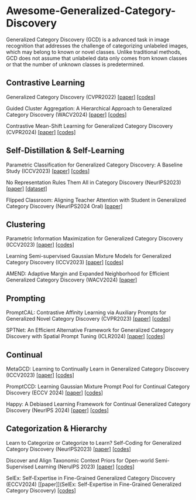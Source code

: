 # Awesome-Generalized-Category-Discovery

Generalized Category Discovery (GCD) is a advanced task in image recognition that addresses the challenge of categorizing unlabeled images, which may belong to known or novel classes. Unlike traditional methods, GCD does not assume that unlabeled data only comes from known classes or that the number of unknown classes is predetermined. 

## Contrastive Learning
Generalized Category Discovery (CVPR2022) [[paper]](https://arxiv.org/abs/2201.02609) [[codes]](https://github.com/sgvaze/generalized-category-discovery)

Guided Cluster Aggregation: A Hierarchical Approach to Generalized Category Discovery (WACV2024) [[paper]](extension://bfdogplmndidlpjfhoijckpakkdjkkil/pdf/viewer.html?file=https%3A%2F%2Fopenaccess.thecvf.com%2Fcontent%2FWACV2024%2Fpapers%2FOtholt_Guided_Cluster_Aggregation_A_Hierarchical_Approach_to_Generalized_Category_Discovery_WACV_2024_paper.pdf) [[codes]](https://github.com/J-L-O/guided-cluster-aggregation)

Contrastive Mean-Shift Learning for Generalized Category Discovery (CVPR2024) [[paper]](https://arxiv.org/abs/2404.09451) [[codes]](https://github.com/sua-choi/CMS)


## Self-Distillation & Self-Learning
Parametric Classification for Generalized Category Discovery: A Baseline Study (ICCV2023)  [[paper]](https://arxiv.org/abs/2211.11727) [[codes]](https://github.com/CVMI-Lab/SimGCD)

No Representation Rules Them All in Category Discovery (NeurIPS2023) [[paper]](https://arxiv.org/abs/2311.17055) [[dataset]](https://www.robots.ox.ac.uk/~vgg/data/clevr4/)

Flipped Classroom: Aligning Teacher Attention with Student in Generalized Category Discovery (NeurIPS2024 Oral) [[paper]](https://arxiv.org/abs/2409.19659) 


## Clustering
Parametric Information Maximization for Generalized Category Discovery (ICCV2023) [[paper]](https://arxiv.org/abs/2212.00334) [[codes]](https://github.com/ThalesGroup/pim-generalized-category-discovery)

Learning Semi-supervised Gaussian Mixture Models for Generalized Category Discovery (ICCV2023) [[paper]](https://arxiv.org/abs/2305.06144) [[codes]](https://github.com/ThalesGroup/pim-generalized-category-discovery)

AMEND: Adaptive Margin and Expanded Neighborhood for Efficient Generalized Category Discovery (WACV2024) [[paper]](extension://bfdogplmndidlpjfhoijckpakkdjkkil/pdf/viewer.html?file=https%3A%2F%2Fopenaccess.thecvf.com%2Fcontent%2FWACV2024%2Fpapers%2FBanerjee_AMEND_Adaptive_Margin_and_Expanded_Neighborhood_for_Efficient_Generalized_Category_WACV_2024_paper.pdf) 


## Prompting
PromptCAL: Contrastive Affinity Learning via Auxiliary Prompts for Generalized Novel Category Discovery (CVPR2023) [[paper]](https://arxiv.org/abs/2212.05590) [[codes]](https://github.com/sheng-eatamath/PromptCAL)

SPTNet: An Efficient Alternative Framework for Generalized Category Discovery with Spatial Prompt Tuning (ICLR2024) [[paper]](https://arxiv.org/html/2403.13684v1) [[codes]](https://github.com/Visual-AI/SPTNet)


## Continual

MetaGCD: Learning to Continually Learn in Generalized Category Discovery (ICCV2023) [[paper]](https://arxiv.org/abs/2308.11063) [[codes]](https://github.com/ynanwu/MetaGCD)

PromptCCD: Learning Gaussian Mixture Prompt Pool for Continual Category Discovery (ECCV 2024) [[paper]](https://arxiv.org/abs/2407.19001) [[codes]](https://github.com/Visual-AI/PromptCCD)

Happy: A Debiased Learning Framework for Continual Generalized Category Discovery (NeurIPS 2024) [[paper]](https://arxiv.org/abs/2410.06535) [[codes]](https://github.com/mashijie1028/Happy-CGCD)


## Categorization & Hierarchy
Learn to Categorize or Categorize to Learn? Self-Coding for Generalized Category Discovery (NeurIPS2023) [[paper]](https://arxiv.org/abs/2310.19776) [[codes]](https://github.com/SarahRastegar/InfoSieve)

Discover and Align Taxonomic Context Priors for Open-world Semi-Supervised Learning (NeruIPS 2023) [[paper]](https://openreview.net/forum?id=zrLxHYvIFL) [[codes]](https://github.com/rain305f/TIDA)

SelEx: Self-Expertise in Fine-Grained Generalized Category Discovery (ECCV2024) [[paper]](SelEx: Self-Expertise in Fine-Grained Generalized Category Discovery) [[codes]](https://github.com/SarahRastegar/SelEx)
